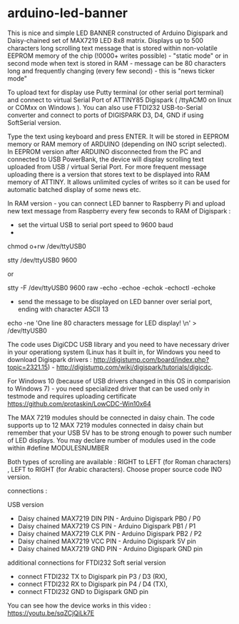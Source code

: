 # arduino-led-banner
This is nice and simple LED BANNER constructed of Arduino Digispark and Daisy-chained set of MAX7219 LED 8x8 matrix. 
Displays up to 500 characters long scrolling text message that is stored within non-volatile EEPROM memory of the chip (!0000+ writes possible) - "static mode" 
or in second mode when text is stored in RAM - message can be 80 characters long and frequently changing (every few second) - this is "news ticker mode"

To upload text for display use Putty terminal (or other serial port terminal) and connect to virtual Serial Port of ATTINY85 Digispark ( /ttyACM0 on linux or COMxx on Windows ).
You can also use FTDI232 USB-to-Serial converter and connect to ports of DIGISPARK D3, D4, GND if using SoftSerial version.

Type the text using keyboard and press ENTER. It will be stored in EEPROM memory or RAM memory of ARDUINO (depending on INO script selected).
In EEPROM version after ARDUINO disconnected from the PC and connected to USB PowerBank, the device will display scrolling text uploaded from USB / virtual Serial Port.
For more frequent message uploading there is a version that stores text to be displayed into RAM memory of ATTINY. It allows unlimited cycles of writes so it can be used for automatic batched display of some news etc. 

In RAM version - you can connect LED banner to Raspberry Pi  and upload new text message from Raspberry every few seconds to RAM of Digispark :
- set the virtual USB to serial port speed to 9600 baud
- 
chmod o+rw /dev/ttyUSB0

stty /dev/ttyUSB0 9600

or

stty -F /dev/ttyUSB0 9600 raw -echo -echoe -echok -echoctl -echoke

- send the message to be displayed on LED banner over serial port, ending with <CR> character ASCII 13
 
 echo -ne 'One line 80 characters message for LED display! \n' > /dev/ttyUSB0

The code uses DigiCDC USB library and you need to have necessary driver in your operationg system (Linux has it built in, for Windows you need to download Digispark drivers : http://digistump.com/board/index.php?topic=2321.15) - http://digistump.com/wiki/digispark/tutorials/digicdc.

 For Windows 10 (because of USB drivers changed in this OS in comparision to Windows 7)  - you need specialized driver that can be used only in testmode and requires uploading certificate https://github.com/protaskin/LowCDC-Win10x64

The MAX 7219 modules should be connected in daisy chain. The code supports up to 12 MAX 7219 modules connected in daisy chain but remember that your USB 5V has to be strong enough to power such number of LED displays. You may  declare number of modules used in the code within 
#define MODULESNUMBER           <my-number-of-MAX-7219-modules>
 
 Both types of scrolling are available : RIGHT to LEFT (for Roman characters)  , LEFT to RIGHT (for Arabic characters). Choose proper source code INO version.

connections :
 
USB version
 - Daisy chained  MAX7219 DIN PIN - Arduino Digispark  PB0 / P0 
 - Daisy chained  MAX7219 CS PIN  - Arduino Digispark  PB1 / P1 
 - Daisy chained  MAX7219 CLK PIN - Arduino Digispark  PB2 / P2
 - Daisy chained  MAX7219 VCC PIN - Arduino Digispark  5V pin
 - Daisy chained  MAX7219 GND PIN - Arduino Digispark  GND pin

 additional connections for FTDI232 Soft serial version
 
 - connect FTDI232 TX to Digispark pin P3 / D3 (RX),
 - connect FTDI232 RX to Digispark pin P4 / D4 (TX),
 - connect FTDI232 GND to Digispark GND pin
 
 
 
You can see how the device works in this video :  https://youtu.be/sqZCjQiLk7E 
 


